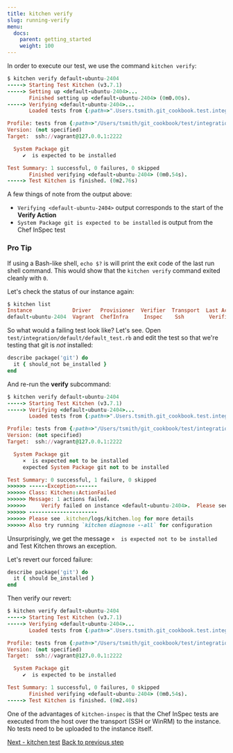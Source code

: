 ```yaml
---
title: kitchen verify
slug: running-verify
menu:
  docs:
    parent: getting_started
    weight: 100
---
```


In order to execute our test, we use the command `kitchen verify`:

```ruby
$ kitchen verify default-ubuntu-2404
-----> Starting Test Kitchen (v3.7.1)
-----> Setting up <default-ubuntu-2404>...
       Finished setting up <default-ubuntu-2404> (0m0.00s).
-----> Verifying <default-ubuntu-2404>...
       Loaded tests from {:path=>".Users.tsmith.git_cookbook.test.integration.default"}

Profile: tests from {:path=>"/Users/tsmith/git_cookbook/test/integration/default"} (tests from {:path=>".Users.tsmith.git_cookbook.test.integration.default"})
Version: (not specified)
Target:  ssh://vagrant@127.0.0.1:2222

  System Package git
     ✔  is expected to be installed

Test Summary: 1 successful, 0 failures, 0 skipped
       Finished verifying <default-ubuntu-2404> (0m0.54s).
-----> Test Kitchen is finished. (0m2.76s)
```

A few things of note from the output above:

* `Verifying <default-ubuntu-2404>` output corresponds to the start of the **Verify Action**
* `System Package git is expected to be installed` is output from the Chef InSpec test

<div class="callout">
<h3 class="callout--title">Pro Tip</h3>
If using a Bash-like shell, <code>echo $?</code> is will print the exit code of the last run shell command. This would show that the <code>kitchen verify</code> command exited cleanly with <code>0</code>.
</div>

Let's check the status of our instance again:

```ruby
$ kitchen list
Instance             Driver   Provisioner  Verifier  Transport  Last Action  Last Error
default-ubuntu-2404  Vagrant  ChefInfra     Inspec    Ssh        Verified     <None>
```

So what would a failing test look like? Let's see. Open `test/integration/default/default_test.rb` and edit the test so that we're testing that git is _not_ installed:

```ruby
describe package('git') do
  it { should_not be_installed }
end
```

And re-run the **verify** subcommand:

```ruby
$ kitchen verify default-ubuntu-2404
-----> Starting Test Kitchen (v3.7.1)
-----> Verifying <default-ubuntu-2404>...
       Loaded tests from {:path=>".Users.tsmith.git_cookbook.test.integration.default"}

Profile: tests from {:path=>"/Users/tsmith/git_cookbook/test/integration/default"} (tests from {:path=>".Users.tsmith.git_cookbook.test.integration.default"})
Version: (not specified)
Target:  ssh://vagrant@127.0.0.1:2222

  System Package git
     ×  is expected not to be installed
     expected System Package git not to be installed

Test Summary: 0 successful, 1 failure, 0 skipped
>>>>>> ------Exception-------
>>>>>> Class: Kitchen::ActionFailed
>>>>>> Message: 1 actions failed.
>>>>>>     Verify failed on instance <default-ubuntu-2404>.  Please see .kitchen/logs/default-ubuntu-2404.log for more details
>>>>>> ----------------------
>>>>>> Please see .kitchen/logs/kitchen.log for more details
>>>>>> Also try running `kitchen diagnose --all` for configuration
```

Unsurprisingly, we get the message `×  is expected not to be installed` and Test Kitchen throws an exception.

Let's revert our forced failure:

```ruby
describe package('git') do
  it { should be_installed }
end
```

Then verify our revert:

```ruby
$ kitchen verify default-ubuntu-2404
-----> Starting Test Kitchen (v3.7.1)
-----> Verifying <default-ubuntu-2404>...
       Loaded tests from {:path=>".Users.tsmith.git_cookbook.test.integration.default"}

Profile: tests from {:path=>"/Users/tsmith/git_cookbook/test/integration/default"} (tests from {:path=>".Users.tsmith.git_cookbook.test.integration.default"})
Version: (not specified)
Target:  ssh://vagrant@127.0.0.1:2222

  System Package git
     ✔  is expected to be installed

Test Summary: 1 successful, 0 failures, 0 skipped
       Finished verifying <default-ubuntu-2404> (0m0.54s).
-----> Test Kitchen is finished. (0m2.40s)
```

One of the advantages of `kitchen-inspec` is that the Chef InSpec tests are executed from the host over the transport (SSH or WinRM) to the instance. No tests need to be uploaded to the instance itself.

<div class="sidebar--footer">
<a class="button primary-cta" href="/docs/getting-started/running-test">Next - kitchen test</a>
<a class="sidebar--footer--back" href="/docs/getting-started/writing-test">Back to previous step</a>
</div>
